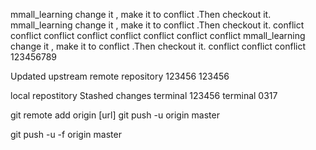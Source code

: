 mmall_learning   change it , make it to conflict .Then checkout it.  
mmall_learning   change it , make it to conflict .Then checkout it. conflict conflict conflict 
conflict 
conflict 
conflict 
conflict 
conflict 
mmall_learning   change it , make it to conflict .Then checkout it. conflict conflict conflict 123456789

Updated upstream
remote  repository
123456
123456

local repostitory
Stashed changes
terminal  123456
terminal 0317

git remote add origin [url]
git push -u origin master

git push -u -f origin master